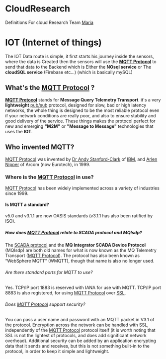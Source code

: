# CloudResearch
Definitions For cloud Research 
Team [Maria](https://github.com/maguilar93)

# IOT (Internet of things)
The IOT Data route is simple, it first starts his journey inside the sensors, where the data is Created
then the sensors will use the **[MQTT Protocol](https://en.wikipedia.org/wiki/MQTT)** to send that data to the Backend which is Either
the **NOsql service** or The **cloudSQL service** (Firebase etc…) (which is basically mySQL)

## What's the [MQTT Protocol](https://en.wikipedia.org/wiki/MQTT) ?
**[MQTT Protocol](https://en.wikipedia.org/wiki/MQTT)** stands for **Message Query Telemetry Transport**. it's a very **lightweight** [pub/sub](https://cloud.google.com/pubsub/docs/overview) protocol, designed for slow, bad or high latency networks, the whole thing is designed to be the most reliable protocol even if your network conditions are really poor, and also to ensure stability and good delivery of the service. These things makes the protocol perfect for new and emerging **"M2M"** or **"Message to Message"** technologies that uses the **IOT**.

## Who invented MQTT?
[MQTT Protocol](https://en.wikipedia.org/wiki/MQTT) was invented by [Dr Andy Stanford-Clark](https://en.wikipedia.org/wiki/Andy_Stanford-Clark) of [IBM](https://en.wikipedia.org/wiki/IBM), and [Arlen Nipper](https://www.linkedin.com/in/arlen-nipper-42281057) of Arcom (now Eurotech), in 1999.

### Where is the [MQTT Protocol](https://en.wikipedia.org/wiki/MQTT) in use?
[MQTT Protocol](https://en.wikipedia.org/wiki/MQTT) has been widely implemented across a variety of industries since 1999.

#### Is MQTT a standard?
v5.0 and v3.1.1 are now OASIS standards (v3.1.1 has also been ratified by ISO).

##### How does [MQTT Protocol](https://en.wikipedia.org/wiki/MQTT) relate to SCADA protocol and MQIsdp?
The [SCADA protocol](https://en.wikipedia.org/wiki/SCADA) and the **MQ Integrator SCADA Device Protocol** (MQIsdp) are both old names for what is now known as the MQ Telemetry Transport ([MQTT Protocol](https://en.wikipedia.org/wiki/MQTT)). The protocol has also been known as “WebSphere MQTT” (WMQTT), though that name is also no longer used.

###### Are there standard ports for MQTT to use?
Yes. TCP/IP port 1883 is reserved with IANA for use with MQTT. TCP/IP port 8883 is also registered, for using [MQTT Protocol](https://en.wikipedia.org/wiki/MQTT) over [SSL](https://en.wikipedia.org/wiki/Transport_Layer_Security).

###### Does [MQTT Protocol](https://en.wikipedia.org/wiki/MQTT) support security?
You can pass a user name and password with an MQTT packet in V3.1 of the protocol. Encryption across the network can be handled with SSL, independently of the [MQTT Protocol](https://en.wikipedia.org/wiki/MQTT) protocol itself (it is worth noting that SSL is not the lightest of protocols, and does add significant network overhead). Additional security can be added by an application encrypting data that it sends and receives, but this is not something built-in to the protocol, in order to keep it simple and lightweight.








